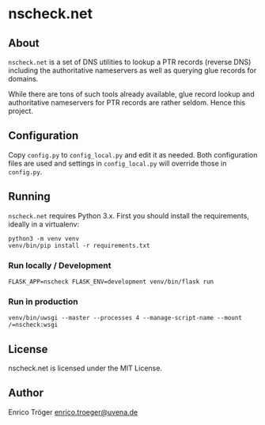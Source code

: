 # nscheck.net


## About

`nscheck.net` is a set of DNS utilities to lookup a
PTR records (reverse DNS) including the authoritative nameservers
as well as querying glue records for domains.

While there are tons of such tools already available,
glue record lookup and authoritative nameservers for PTR
records are rather seldom. Hence this project.


## Configuration

Copy `config.py` to `config_local.py` and edit it as needed.
Both configuration files are used and settings in `config_local.py`
will override those in `config.py`.


## Running

`nscheck.net` requires Python 3.x.
First you should install the requirements, ideally in a virtualenv:

	python3 -m venv venv
	venv/bin/pip install -r requirements.txt


### Run locally / Development

	FLASK_APP=nscheck FLASK_ENV=development venv/bin/flask run


### Run in production

	venv/bin/uwsgi --master --processes 4 --manage-script-name --mount /=nscheck:wsgi


## License

nscheck.net is licensed under the MIT License.


## Author

Enrico Tröger <enrico.troeger@uvena.de>
